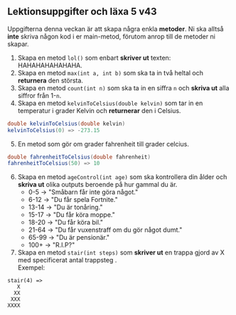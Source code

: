 ## Lektionsuppgifter och läxa 5 v43
Uppgifterna denna veckan är att skapa några enkla **metoder**. Ni ska alltså **inte** skriva någon kod i er main-metod, förutom anrop till de metoder ni skapar. 

1. Skapa en metod ```lol()``` som enbart **skriver ut** texten: HAHAHAHAHAHAHA.
2. Skapa en metod ```max(int a, int b)``` som ska ta in två heltal och **returnera** den största.
3. Skapa en metod ```count(int n)``` som ska ta in en siffra ```n``` och **skriva ut** alla siffror från 1-```n```.
4. Skapa en metod ```kelvinToCelsius(double kelvin)``` som tar in en temperatur i grader Kelvin och **returnerar** den i Celsius.
```java
double kelvinToCelsius(double kelvin)
kelvinToCelsius(0) => -273.15
```
5. En metod som gör om grader fahrenheit till grader celcius.
```java
double fahrenheitToCelsius(double fahrenheit)
fahrenheitToCelsius(50) => 10
```
6. Skapa en metod ```ageControl(int age)``` som ska kontrollera din ålder och **skriva ut** olika outputs beroende på hur gammal du är.
    * 0-5 -> "Småbarn får inte göra något."
    * 6-12 -> "Du får spela Fortnite."
    * 13-14 -> "Du är tonåring."
    * 15-17 -> "Du får köra moppe."
    * 18-20 -> "Du får köra bil."
    * 21-64 -> "Du får vuxenstraff om du gör något dumt."
    * 65-99 -> "Du är pensionär."
    * 100+ -> "R.I.P?"
6. Skapa en metod ```stair(int steps)``` som **skriver ut** en trappa gjord av X med specificerat antal trappsteg .<br>
Exempel:
```
stair(4) =>
   X
  XX
 XXX
XXXX
```
